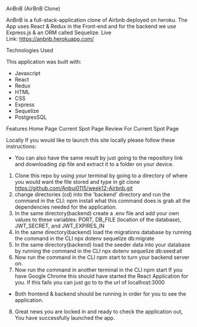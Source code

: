 AnBnB (AirBnB Clone)

AnBnB is a full-stack-application clone of Airbnb deployed on heroku. The App uses React & Redux in the Front-end and for the backend we use Express.js & an ORM called Sequelize.
Live Link: https://anbnb.herokuapp.com/

Technologies Used

This application was built with:
* Javascript
* React
* Redux
* HTML
* CSS
* Express
* Sequelize
* PostgresSQL

Features
Home Page
Current Spot Page
Review For Current Spot Page

Locally
If you would like to launch this site locally please follow these instructions:
* You can also have the same result by just going to the repository link and downloading zip file and extract it to a folder on your device.
1. Clone this repo by using your terminal by going to a directory of where you would want the file stored and type in git clone https://github.com/Anbui0115/week12-Airbnb.git
2. change directories (cd) into the 'backend' directory and run the command in the CLI: npm install what this command does is grab all the dependencies needed for the application.
3. In the same directory(backend) create a .env file and add your own values to these variables: PORT, DB_FILE (location of the database), JWT_SECRET, and JWT_EXPIRES_IN
4. In the same directory(backend) load the migrations database by running the command in the CLI npx dotenv sequelize db:migrate
5. In the same directory(backend) load the seeder data into your database by running the command in the CLI npx dotenv sequelize db:seed:all
6. Now run the command in the CLI npm start to turn your backend server on.
7. Now run the command in another terminal in the CLI npm start If you have Google Chrome this should have started the React Application for you. If this fails you can just go to to the url of localhost:3000
* Both frontend & backend should be running in order for you to see the application.
8. Great news you are locked in and ready to check the application out, You have successfully launched the app.
